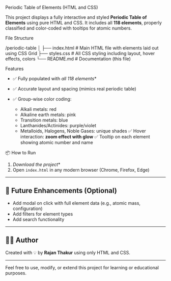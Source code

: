 Periodic Table of Elements (HTML and  CSS)

This project displays a fully interactive and styled **Periodic Table of Elements** using pure HTML and CSS. It includes all **118 elements**, properly classified and color-coded with tooltips for atomic numbers.


File Structure


/periodic-table
│
├── index.html       # Main HTML file with elements laid out using CSS Grid
├── styles.css       # All CSS styling including layout, hover effects, colors
└── README.md        # Documentation (this file)

Features

* ✅ Fully populated with *all 118 elements**
* ✅ Accurate layout and spacing (mimics real periodic table)
* ✅ Group-wise color coding:

  * Alkali metals: red
  * Alkaline earth metals: pink
  * Transition metals: blue
  * Lanthanides/Actinides: purple/violet
  * Metalloids, Halogens, Noble Gases: unique shades
 ✅ Hover interaction: **zoom effect with glow**
 ✅ Tooltip on each element showing atomic number and name



 📦 How to Run

1. *Download the project**
2. Open `index.html` in any modern browser (Chrome, Firefox, Edge)

---

## 🧩 Future Enhancements (Optional)

* Add modal on click with full element data (e.g., atomic mass, configuration)
* Add filters for element types
* Add search functionality

---

## 👨‍💻 Author

Created with 💡 by **Rajan Thakur** using only HTML and CSS.

---

Feel free to use, modify, or extend this project for learning or educational purposes.
